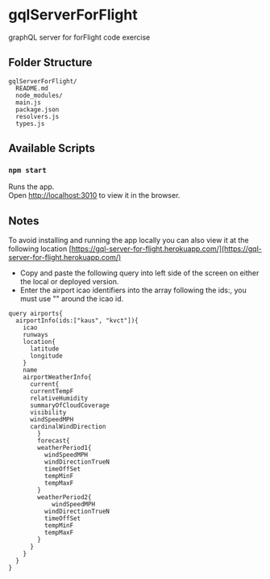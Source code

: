 # gqlServerForFlight
graphQL server for forFlight code exercise
## Folder Structure
```
gqlServerForFlight/
  README.md
  node_modules/
  main.js
  package.json
  resolvers.js
  types.js
```
## Available Scripts

### `npm start`

Runs the app.<br>
Open [http://localhost:3010](http://localhost:3010) to view it in the browser.

## Notes

To avoid installing and running the app locally you can also view it at the following location [https://gql-server-for-flight.herokuapp.com/](https://gql-server-for-flight.herokuapp.com/)
- Copy and paste the following query into left side of the screen on either the local or deployed version.
- Enter the airport icao identifiers into the array following the ids:, you must use "" around the icao id.
```
query airports{
  airportInfo(ids:["kaus", "kvct"]){
    icao
    runways
    location{
      latitude
      longitude
    }
    name
    airportWeatherInfo{
      current{
      currentTempF
      relativeHumidity
      summaryOfCloudCoverage
      visibility
      windSpeedMPH
      cardinalWindDirection
    	}
    	forecast{
      	weatherPeriod1{
          windSpeedMPH
          windDirectionTrueN
          timeOffSet
          tempMinF
          tempMaxF
        }
      	weatherPeriod2{
        	windSpeedMPH
          windDirectionTrueN
          timeOffSet
          tempMinF
          tempMaxF
      	}
      }
    }
  }
}
```
